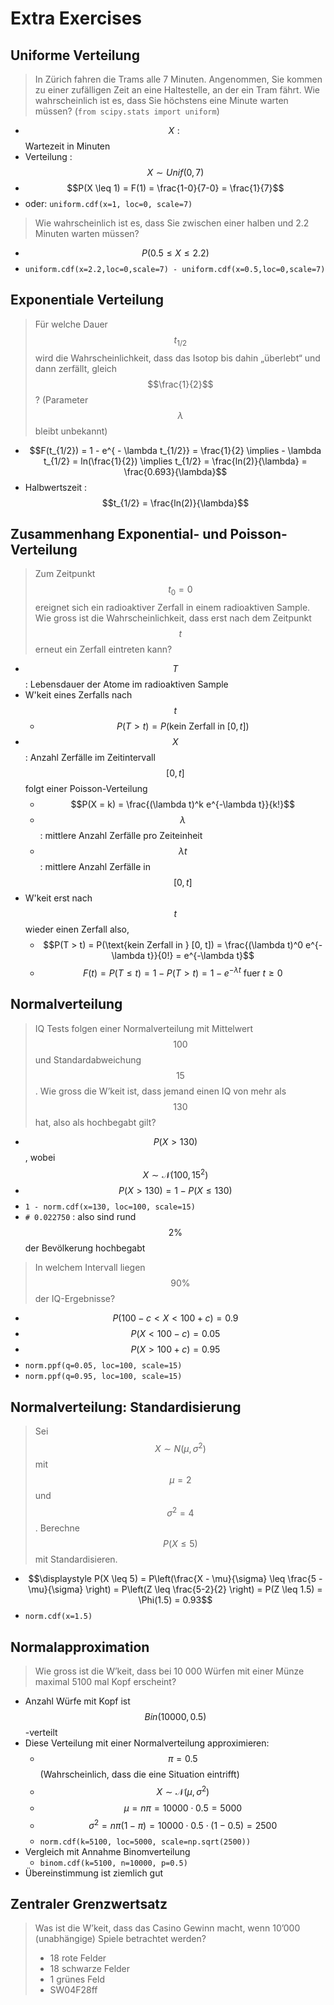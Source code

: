 # Extra Exercises



## Uniforme Verteilung

> In Zürich fahren die Trams alle 7 Minuten. Angenommen, Sie kommen zu einer zufälligen Zeit an eine Haltestelle, an der ein Tram fährt. Wie wahrscheinlich ist es, dass Sie höchstens eine Minute warten müssen? 
> (`from scipy.stats import uniform`) 

* $$X:​$$ Wartezeit in Minuten
* Verteilung : $$X \sim Unif(0,7)$$
* $$P(X \leq 1) = F(1) = \frac{1-0}{7-0} = \frac{1}{7}$$
* oder: `uniform.cdf(x=1, loc=0, scale=7)` 

> Wie wahrscheinlich ist es, dass Sie zwischen einer halben und 2.2 Minuten warten müssen?

* $$P(0.5 \leq X \leq 2.2)$$ 
* `uniform.cdf(x=2.2,loc=0,scale=7) - uniform.cdf(x=0.5,loc=0,scale=7)`



## Exponentiale Verteilung

> Für welche Dauer $$t_{1/2}$$ wird die Wahrscheinlichkeit, dass das Isotop bis dahin „überlebt“ und dann zerfällt, gleich $$\frac{1}{2}$$? (Parameter $$\lambda$$ bleibt unbekannt)

* $$F(t_{1/2}) = 1 - e^{ - \lambda t_{1/2}} = \frac{1}{2} \implies - \lambda t_{1/2} = ln(\frac{1}{2}) \implies t_{1/2} = \frac{ln(2)}{\lambda} = \frac{0.693}{\lambda}$$
* Halbwertszeit : $$t_{1/2} = \frac{ln(2)}{\lambda}$$



## Zusammenhang Exponential- und Poisson-Verteilung

> Zum Zeitpunkt $$t_0 = 0$$ ereignet sich ein radioaktiver Zerfall in einem radioaktiven Sample. Wie gross ist die Wahrscheinlichkeit, dass erst nach dem Zeitpunkt $$t$$ erneut ein Zerfall eintreten kann?

* $$T$$ : Lebensdauer der Atome im radioaktiven Sample
* W'keit eines Zerfalls nach $$t$$ 
  * $$P(T > t) = P(\text{kein Zerfall in } [0, t])​$$
* $$X$$ : Anzahl Zerfälle im Zeitintervall $$[0, t]$$ folgt einer Poisson-Verteilung
  * $$P(X = k) = \frac{(\lambda t)^k e^{-\lambda t}}{k!}$$
  * $$\lambda$$ : mittlere Anzahl Zerfälle pro Zeiteinheit
  * $$\lambda t$$ : mittlere Anzahl Zerfälle in $$[0,t]$$
* W'keit erst nach $$t​$$ wieder einen Zerfall also,
  * $$P(T > t) = P(\text{kein Zerfall in } [0, t]) = \frac{(\lambda t)^0 e^{-\lambda t}}{0!} = e^{-\lambda t}​$$
  * $$F(t)=P(T \leq t)=1−P(T > t)=1−e^{−\lambda t} \text{ fuer } t \geq 0$$



## Normalverteilung

> IQ Tests folgen einer Normalverteilung mit Mittelwert $$100$$ und Standardabweichung $$15$$. Wie gross die W’keit ist, dass jemand einen IQ von mehr als $$130$$ hat, also als hochbegabt gilt?

* $$P(X > 130)$$, wobei $$X \sim \mathcal{N}(100, 15^2)$$ 
* $$P(X > 130) = 1 - P(X \leq 130)$$
* `1 - norm.cdf(x=130, loc=100, scale=15)`
* `# 0.022750` : also sind rund $$2\%$$ der Bevölkerung hochbegabt

> In welchem Intervall liegen $$90\%$$ der IQ-Ergebnisse?

* $$P(100 - c < X < 100 + c) = 0.9$$
* $$P(X < 100 - c) = 0.05$$ 
* $$P(X > 100 + c) = 0.95$$
* `norm.ppf(q=0.05, loc=100, scale=15)`
* `norm.ppf(q=0.95, loc=100, scale=15)`



## Normalverteilung: Standardisierung

> Sei $$X \sim N(\mu,\sigma^2)$$ mit $$\mu = 2$$ und $$\sigma^2 = 4$$. Berechne $$P(X ≤ 5)$$ mit Standardisieren.

* $$\displaystyle P(X \leq 5) = P\left(\frac{X - \mu}{\sigma} \leq \frac{5 - \mu}{\sigma} \right) = P\left(Z \leq \frac{5-2}{2} \right) = P(Z \leq 1.5) = \Phi(1.5) = 0.93$$
* `norm.cdf(x=1.5)`



## Normalapproximation

> Wie gross ist die W’keit, dass bei 10 000 Würfen mit einer Münze maximal 5100 mal Kopf erscheint?

* Anzahl Würfe mit Kopf ist $$Bin(10000, 0.5)$$-verteilt
* Diese Verteilung mit einer Normalverteilung approximieren:
  * $$\pi = 0.5$$ (Wahrscheinlich, dass die eine Situation eintrifft)
  * $$X \sim \mathcal{N}(\mu, \sigma^2)$$
  * $$\mu = n\pi = 10000 \cdot 0.5 = 5000$$
  * $$\sigma^2 = n\pi(1 - \pi) = 10000 \cdot 0.5 \cdot (1-0.5) = 2500$$
  * `norm.cdf(k=5100, loc=5000, scale=np.sqrt(2500))`
* Vergleich mit Annahme Binomverteilung
  * `binom.cdf(k=5100, n=10000, p=0.5)`
* Übereinstimmung ist ziemlich gut



## Zentraler Grenzwertsatz

> Was ist die W’keit, dass das Casino Gewinn macht, wenn 10’000 (unabhängige) Spiele betrachtet werden?
>
> * 18 rote Felder
> * 18 schwarze Felder
> * 1 grünes Feld
> * SW04F28ff





